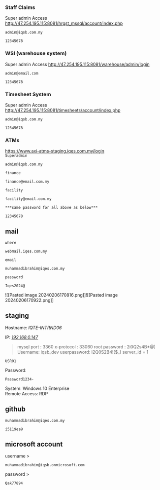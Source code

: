 ### Staff Claims
Super admin Access 
http://47.254.195.115:8081/hrgst_mssql/account/index.php
```
admin@iqsb.com.my
```
```
12345678
```

### WSI (warehouse system)
Super admin Access
http://47.254.195.115:8081/warehouse/admin/login
```
admin@email.com
```
```
12345678
```

### Timesheet System
Super admin Access
http://47.254.195.115:8081/timesheets/account/index.php
```
admin@iqsb.com.my
```
```
12345678
```

### ATMs 
https://www.axi-atms-staging.iqes.com.my/login  
`Superadmin` 
```
admin@iqsb.com.my
```
`finance`
```
finance@email.com.my
```
`facility`
```
facility@email.com.my  
```
`***same password for all above as below***`
```
12345678
```

## mail
`where`
```
webmail.iqes.com.my
```
`email`
```
muhammadibrahim@iqes.com.my
```
`password`
```
Iqes2024@
```
![[Pasted image 20240206170816.png]]![[Pasted image 20240206170922.png]]
## staging 
Hostname: *IQTE-INTRND06*  
  
IP: *[192.168.0.147](https://192.168.0.147/ "https://192.168.0.147")*  
>mysql
port : 3360
x-protocol : 33060
root password : 2i0Q2s4B*@)
Username: iqsb_dev
userpassword: I2Q0S2B4!($_)
server_id = 1
```
USR01
```
Password:
```  
Password1234-
```

System: Windows 10 Enterprise  
Remote Access: RDP
## github 
```
muhammadibrahim@iqes.com.my
```
```
i5119es@
```

## microsoft account
username >
```
muhammadibrahim@iqsb.onmicrosoft.com
```
password > 
```
Qak77894
```
